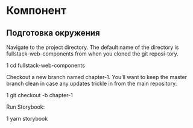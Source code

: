 # Компонент <card-component>

## Подготовка окружения

Navigate to the project directory. The default name of the directory is fullstack-web-components from when you cloned the git reposi-tory.

1	cd fullstack-web-components

Checkout a new branch named chapter-1. You’ll want to keep the master branch clean in case any updates trickle in from the main repository.

1	git checkout -b chapter-1

Run Storybook:

1	yarn storybook
